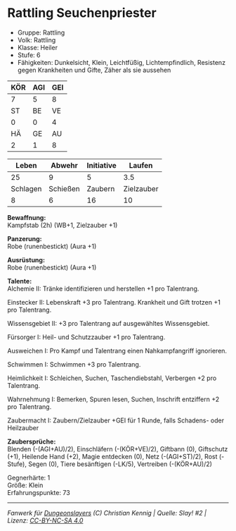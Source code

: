 # Rattling Seuchenpriester  
- Gruppe: Rattling  
- Volk: Rattling  
- Klasse: Heiler  
- Stufe: 6  
- Fähigkeiten: Dunkelsicht, Klein, Leichtfüßig, Lichtempfindlich, Resistenz gegen Krankheiten und Gifte, Zäher als sie aussehen  


| KÖR | AGI | GEI |  
| --- | --- | --- |  
| 7   | 5   | 8   |
| ST  | BE  | VE  |  
| 0   | 0   | 4   |
| HÄ  | GE  | AU  |  
| 2   | 1   | 8   |


| Leben    | Abwehr   | Initiative | Laufen     |
| -------- | -------- | ---------- | ---------- |
| 25       | 9        | 5          | 3.5        |
| Schlagen | Schießen | Zaubern    | Zielzauber |
| 8        | 6        | 16         | 10         |

**Bewaffnung:**  
Kampfstab (2h) (WB+1, Zielzauber +1)

**Panzerung:**  
Robe (runenbestickt) (Aura +1)

**Ausrüstung:**  
Robe (runenbestickt) (Aura +1)

**Talente:**  
Alchemie II: Tränke identifizieren und herstellen +1 pro Talentrang. 

Einstecker II: Lebenskraft +3 pro Talentrang. Krankheit und Gift trotzen +1 pro Talentrang. 

Wissensgebiet II: +3 pro Talentrang auf ausgewähltes Wissensgebiet. 

Fürsorger I: Heil- und Schutzzauber +1 pro Talentrang. 

Ausweichen I: Pro Kampf und Talentrang einen Nahkampfangriff ignorieren. 

Schwimmen I: Schwimmen +3 pro Talentrang. 

Heimlichkeit I: Schleichen, Suchen, Taschendiebstahl, Verbergen +2 pro Talentrang. 

Wahrnehmung I: Bemerken, Spuren lesen, Suchen, Inschrift entziffern +2 pro Talentrang. 

Zaubermacht I: Zaubern/Zielzauber +GEI für 1 Runde, falls Schadens- oder Heilzauber 


**Zaubersprüche:**  
Blenden (-(AGI+AU)/2), Einschläfern (-(KÖR+VE)/2), Giftbann (0), Giftschutz (+1), Heilende Hand (+2), Magie entdecken (0), Netz (-(AGI+ST)/2), Rost (-Stufe), Segen (0), Tiere besänftigen (-LK/5), Vertreiben (-(KÖR+AU)/2)

Gegnerhärte: 1  
Größe: Klein  
Erfahrungspunkte: 73  



___
*Fanwerk für [Dungeonslayers](https://www.dungeonslayers.net/) (C) Christian Kennig | Quelle: Slay! #2 | Lizenz: [CC-BY-NC-SA 4.0](https://creativecommons.org/licenses/by-nc-sa/4.0/deed.de)*